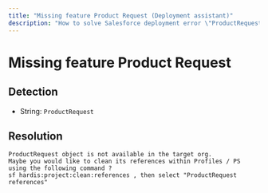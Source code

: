 ```yaml
---
title: "Missing feature Product Request (Deployment assistant)"
description: "How to solve Salesforce deployment error \"ProductRequest\""
---
```

<!-- markdownlint-disable MD013 -->
# Missing feature Product Request

## Detection

- String: `ProductRequest`

## Resolution

```shell
ProductRequest object is not available in the target org.
Maybe you would like to clean its references within Profiles / PS using the following command ?
sf hardis:project:clean:references , then select "ProductRequest references"
```
